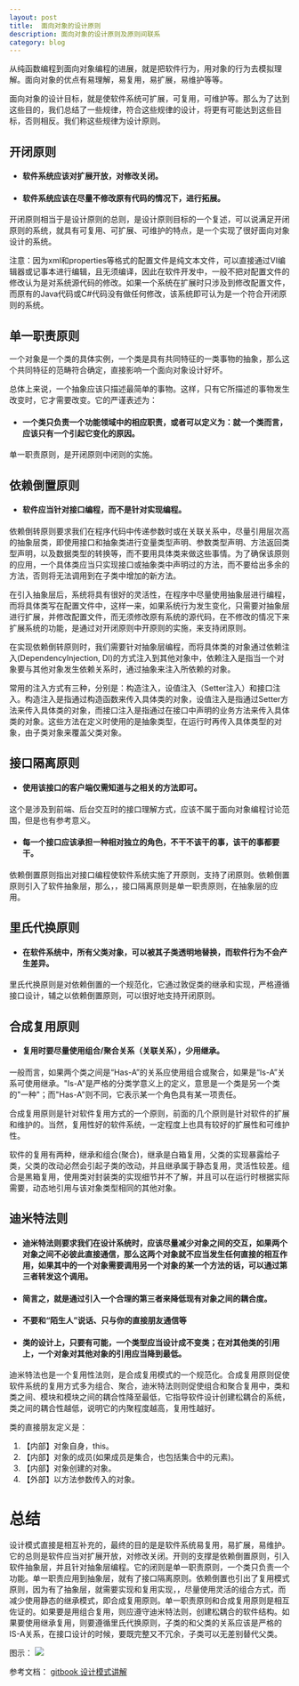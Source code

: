 ```yaml
---
layout: post
title:  面向对象的设计原则
description: 面向对象的设计原则及原则间联系
category: blog
---
```


从纯函数编程到面向对象编程的进展，就是把软件行为，用对象的行为去模拟理解。面向对象的优点有易理解，易复用，易扩展，易维护等等。

面向对象的设计目标，就是使软件系统可扩展，可复用，可维护等。那么为了达到这些目的，我们总结了一些规律，符合这些规律的设计，将更有可能达到这些目标，否则相反。我们称这些规律为设计原则。

## 开闭原则
* ####  软件系统应该对扩展开放，对修改关闭。
* #### 软件系统应该在尽量不修改原有代码的情况下，进行拓展。

开闭原则相当于是设计原则的总则，是设计原则目标的一个复述，可以说满足开闭原则的系统，就具有可复用、可扩展、可维护的特点，是一个实现了很好面向对象设计的系统。

注意：因为xml和properties等格式的配置文件是纯文本文件，可以直接通过VI编辑器或记事本进行编辑，且无须编译，因此在软件开发中，一般不把对配置文件的修改认为是对系统源代码的修改。如果一个系统在扩展时只涉及到修改配置文件，而原有的Java代码或C#代码没有做任何修改，该系统即可认为是一个符合开闭原则的系统。 


## 单一职责原则
一个对象是一个类的具体实例，一个类是具有共同特征的一类事物的抽象，那么这个共同特征的范畴符合确定，直接影响一个面向对象设计好坏。

总体上来说，一个抽象应该只描述最简单的事物。这样，只有它所描述的事物发生改变时，它才需要改变。它的严谨表述为：

* #### 一个类只负责一个功能领域中的相应职责，或者可以定义为：就一个类而言，应该只有一个引起它变化的原因。

单一职责原则，是开闭原则中闭则的实施。

## 依赖倒置原则
* #### 软件应当针对接口编程，而不是针对实现编程。
 
依赖倒转原则要求我们在程序代码中传递参数时或在关联关系中，尽量引用层次高的抽象层类，即使用接口和抽象类进行变量类型声明、参数类型声明、方法返回类型声明，以及数据类型的转换等，而不要用具体类来做这些事情。为了确保该原则的应用，一个具体类应当只实现接口或抽象类中声明过的方法，而不要给出多余的方法，否则将无法调用到在子类中增加的新方法。

在引入抽象层后，系统将具有很好的灵活性，在程序中尽量使用抽象层进行编程，而将具体类写在配置文件中，这样一来，如果系统行为发生变化，只需要对抽象层进行扩展，并修改配置文件，而无须修改原有系统的源代码，在不修改的情况下来扩展系统的功能，是通过对开闭原则中开原则的实施，来支持闭原则。

在实现依赖倒转原则时，我们需要针对抽象层编程，而将具体类的对象通过依赖注入(DependencyInjection, DI)的方式注入到其他对象中，依赖注入是指当一个对象要与其他对象发生依赖关系时，通过抽象来注入所依赖的对象。

常用的注入方式有三种，分别是：构造注入，设值注入（Setter注入）和接口注入。构造注入是指通过构造函数来传入具体类的对象，设值注入是指通过Setter方法来传入具体类的对象，而接口注入是指通过在接口中声明的业务方法来传入具体类的对象。这些方法在定义时使用的是抽象类型，在运行时再传入具体类型的对象，由子类对象来覆盖父类对象。


## 接口隔离原则
* #### 使用该接口的客户端仅需知道与之相关的方法即可。
这个是涉及到前端、后台交互时的接口理解方式，应该不属于面向对象编程讨论范围，但是也有参考意义。 


* #### 每一个接口应该承担一种相对独立的角色，不干不该干的事，该干的事都要干。
依赖倒置原则指出对接口编程使软件系统实施了开原则，支持了闭原则。依赖倒置原则引入了软件抽象层，那么，，接口隔离原则是单一职责原则，在抽象层的应用。
 
## 里氏代换原则
* #### 在软件系统中，所有父类对象，可以被其子类透明地替换，而软件行为不会产生差异。

里氏代换原则是对依赖倒置的一个规范化，它通过敦促类的继承和实现，严格遵循接口设计，辅之以依赖倒置原则，可以很好地支持开闭原则。

## 合成复用原则
* #### 复用时要尽量使用组合/聚合关系（关联关系），少用继承。

 一般而言，如果两个类之间是“Has-A”的关系应使用组合或聚合，如果是“Is-A”关系可使用继承。"Is-A"是严格的分类学意义上的定义，意思是一个类是另一个类的"一种"；而"Has-A"则不同，它表示某一个角色具有某一项责任。
 
 合成复用原则是针对软件复用方式的一个原则，前面的几个原则是针对软件的扩展和维护的。当然，复用性好的软件系统，一定程度上也具有较好的扩展性和可维护性。
 
 软件的复用有两种，继承和组合(聚合)，继承是白箱复用，父类的实现暴露给子类，父类的改动必然会引起子类的改动，并且继承属于静态复用，灵活性较差。组合是黑箱复用，使用类对封装类的实现细节并不了解，并且可以在运行时根据实际需要，动态地引用与该对象类型相同的其他对象。
 
 ## 迪米特法则
 * #### 迪米特法则要求我们在设计系统时，应该尽量减少对象之间的交互，如果两个对象之间不必彼此直接通信，那么这两个对象就不应当发生任何直接的相互作用，如果其中的一个对象需要调用另一个对象的某一个方法的话，可以通过第三者转发这个调用。
 
 * #### 简言之，就是通过引入一个合理的第三者来降低现有对象之间的耦合度。
 
 * #### 不要和“陌生人”说话、只与你的直接朋友通信等
 
 * #### 类的设计上，只要有可能，一个类型应当设计成不变类；在对其他类的引用上，一个对象对其他对象的引用应当降到最低。
 
迪米特法也是一个复用性法则，是合成复用模式的一个规范化。合成复用原则促使软件系统的复用方式多为组合、聚合，迪米特法则则促使组合和聚合复用中，类和类之间、模块和模块之间的耦合性降至最低，它指导软件设计创建松耦合的系统，类之间的耦合性越低，说明它的内聚程度越高，复用性越好。

类的直接朋友定义是：
1. 【内部】对象自身，this。
2. 【内部】对象的成员(如果成员是集合，也包括集合中的元素)。
3. 【内部】对象创建的对象。
4. 【外部】以方法参数传入的对象。
 
# 总结

设计模式直接是相互补充的，最终的目的是是软件系统易复用，易扩展，易维护。它的总则是软件应当对扩展开放，对修改关闭。开则的支撑是依赖倒置原则，引入软件抽象层，并且针对抽象层编程。它的闭则是单一职责原则，一个类只负责一个功能。单一职责应用到抽象层，就有了接口隔离原则。依赖倒置也引出了复用模式原则，因为有了抽象层，就需要实现和复用实现，，尽量使用灵活的组合方式，而减少使用静态的继承模式，即合成复用原则。单一职责原则和合成复用原则是相互佐证的。如果要是用组合复用，则应遵守迪米特法则，创建松耦合的软件结构。如果要使用继承复用，则要遵循里氏代换原则，子类的和父类的关系应该是严格的IS-A关系，在接口设计的时候，要既完整又不冗余，子类可以无差别替代父类。

图示：
![](https://heavy-james.github.io/images/common/oop-princeple-ralation.png)

参考文档：
[gitbook 设计模式讲解](https://www.gitbook.com/book/quanke/design-pattern-java/details)
